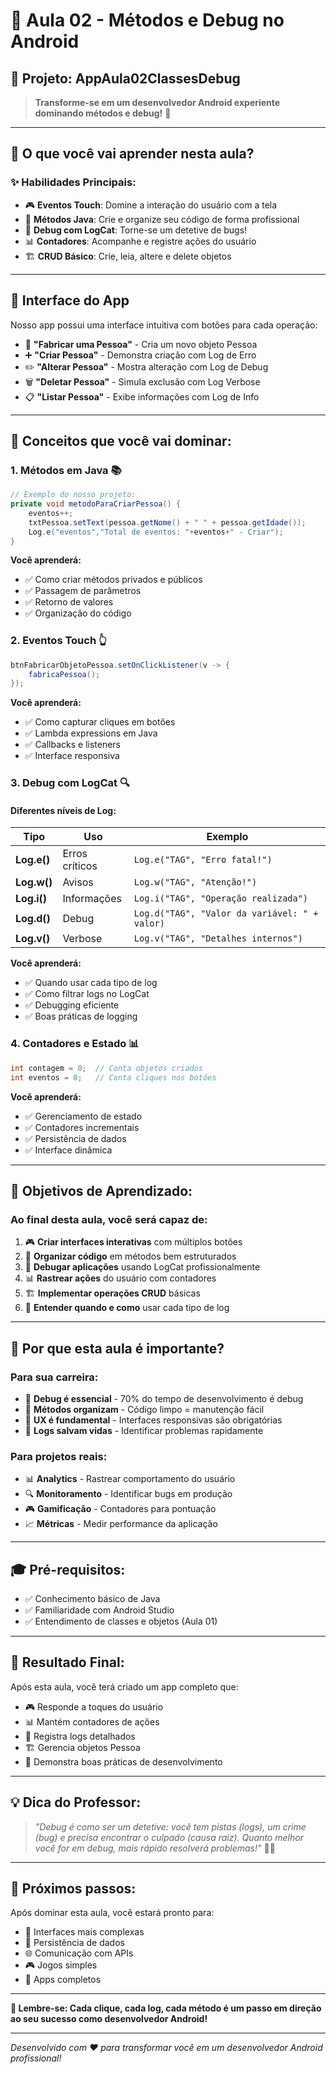 # 🚀 Aula 02 - Métodos e Debug no Android

## 📱 Projeto: AppAula02ClassesDebug

> **Transforme-se em um desenvolvedor Android experiente dominando métodos e debug!** 🎯

---

## 🎯 **O que você vai aprender nesta aula?**

### ✨ **Habilidades Principais:**
- 🎮 **Eventos Touch**: Domine a interação do usuário com a tela
- 🔧 **Métodos Java**: Crie e organize seu código de forma profissional
- 🐛 **Debug com LogCat**: Torne-se um detetive de bugs!
- 📊 **Contadores**: Acompanhe e registre ações do usuário
- 🏗️ **CRUD Básico**: Crie, leia, altere e delete objetos

---

## 🎨 **Interface do App**

Nosso app possui uma interface intuitiva com botões para cada operação:

- 🔨 **"Fabricar uma Pessoa"** - Cria um novo objeto Pessoa
- ➕ **"Criar Pessoa"** - Demonstra criação com Log de Erro
- ✏️ **"Alterar Pessoa"** - Mostra alteração com Log de Debug
- 🗑️ **"Deletar Pessoa"** - Simula exclusão com Log Verbose
- 📋 **"Listar Pessoa"** - Exibe informações com Log de Info

---

## 🧠 **Conceitos que você vai dominar:**

### 1. **Métodos em Java** 📚
```java
// Exemplo do nosso projeto:
private void metodoParaCriarPessoa() {
    eventos++;
    txtPessoa.setText(pessoa.getNome() + " " + pessoa.getIdade());
    Log.e("eventos","Total de eventos: "+eventos+" - Criar");
}
```

**Você aprenderá:**
- ✅ Como criar métodos privados e públicos
- ✅ Passagem de parâmetros
- ✅ Retorno de valores
- ✅ Organização do código

### 2. **Eventos Touch** 👆
```java
btnFabricarObjetoPessoa.setOnClickListener(v -> { 
    fabricaPessoa(); 
});
```

**Você aprenderá:**
- ✅ Como capturar cliques em botões
- ✅ Lambda expressions em Java
- ✅ Callbacks e listeners
- ✅ Interface responsiva

### 3. **Debug com LogCat** 🔍

#### **Diferentes níveis de Log:**

| Tipo | Uso | Exemplo |
|------|-----|---------|
| **Log.e()** | Erros críticos | `Log.e("TAG", "Erro fatal!")` |
| **Log.w()** | Avisos | `Log.w("TAG", "Atenção!")` |
| **Log.i()** | Informações | `Log.i("TAG", "Operação realizada")` |
| **Log.d()** | Debug | `Log.d("TAG", "Valor da variável: " + valor)` |
| **Log.v()** | Verbose | `Log.v("TAG", "Detalhes internos")` |

**Você aprenderá:**
- ✅ Quando usar cada tipo de log
- ✅ Como filtrar logs no LogCat
- ✅ Debugging eficiente
- ✅ Boas práticas de logging

### 4. **Contadores e Estado** 📊
```java
int contagem = 0;  // Conta objetos criados
int eventos = 0;   // Conta cliques nos botões
```

**Você aprenderá:**
- ✅ Gerenciamento de estado
- ✅ Contadores incrementais
- ✅ Persistência de dados
- ✅ Interface dinâmica

---

## 🎯 **Objetivos de Aprendizado:**

### **Ao final desta aula, você será capaz de:**

1. 🎮 **Criar interfaces interativas** com múltiplos botões
2. 🔧 **Organizar código** em métodos bem estruturados
3. 🐛 **Debugar aplicações** usando LogCat profissionalmente
4. 📊 **Rastrear ações** do usuário com contadores
5. 🏗️ **Implementar operações CRUD** básicas
6. 🎯 **Entender quando e como** usar cada tipo de log

---

## 🚀 **Por que esta aula é importante?**

### **Para sua carreira:**
- 🎯 **Debug é essencial** - 70% do tempo de desenvolvimento é debug
- 🔧 **Métodos organizam** - Código limpo = manutenção fácil
- 📱 **UX é fundamental** - Interfaces responsivas são obrigatórias
- 🐛 **Logs salvam vidas** - Identificar problemas rapidamente

### **Para projetos reais:**
- 📊 **Analytics** - Rastrear comportamento do usuário
- 🔍 **Monitoramento** - Identificar bugs em produção
- 🎮 **Gamificação** - Contadores para pontuação
- 📈 **Métricas** - Medir performance da aplicação

---

## 🎓 **Pré-requisitos:**
- ✅ Conhecimento básico de Java
- ✅ Familiaridade com Android Studio
- ✅ Entendimento de classes e objetos (Aula 01)

---

## 🎉 **Resultado Final:**

Após esta aula, você terá criado um app completo que:
- 🎮 Responde a toques do usuário
- 📊 Mantém contadores de ações
- 🐛 Registra logs detalhados
- 🏗️ Gerencia objetos Pessoa
- 🎯 Demonstra boas práticas de desenvolvimento

---

## 💡 **Dica do Professor:**

> *"Debug é como ser um detetive: você tem pistas (logs), um crime (bug) e precisa encontrar o culpado (causa raiz). Quanto melhor você for em debug, mais rápido resolverá problemas!"* 🕵️‍♂️

---

## 🚀 **Próximos passos:**

Após dominar esta aula, você estará pronto para:
- 🎨 Interfaces mais complexas
- 💾 Persistência de dados
- 🌐 Comunicação com APIs
- 🎮 Jogos simples
- 📱 Apps completos

---

**🎯 Lembre-se: Cada clique, cada log, cada método é um passo em direção ao seu sucesso como desenvolvedor Android!**

---

*Desenvolvido com ❤️ para transformar você em um desenvolvedor Android profissional!* 